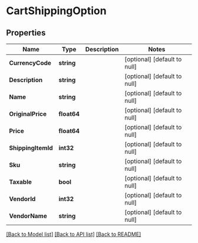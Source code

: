 # CartShippingOption

## Properties
Name | Type | Description | Notes
------------ | ------------- | ------------- | -------------
**CurrencyCode** | **string** |  | [optional] [default to null]
**Description** | **string** |  | [optional] [default to null]
**Name** | **string** |  | [optional] [default to null]
**OriginalPrice** | **float64** |  | [optional] [default to null]
**Price** | **float64** |  | [optional] [default to null]
**ShippingItemId** | **int32** |  | [optional] [default to null]
**Sku** | **string** |  | [optional] [default to null]
**Taxable** | **bool** |  | [optional] [default to null]
**VendorId** | **int32** |  | [optional] [default to null]
**VendorName** | **string** |  | [optional] [default to null]

[[Back to Model list]](../README.md#documentation-for-models) [[Back to API list]](../README.md#documentation-for-api-endpoints) [[Back to README]](../README.md)


